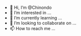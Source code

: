 - 👋 Hi, I’m @Chinondo
- 👀 I’m interested in ...
- 🌱 I’m currently learning ...
- 💞️ I’m looking to collaborate on ...
- 📫 How to reach me ...

<!---
Chinondo/Chinondo is a ✨ special ✨ repository because its `README.md` (this file) appears on your GitHub profile.
You can click the Preview link to take a look at your changes.
--->
